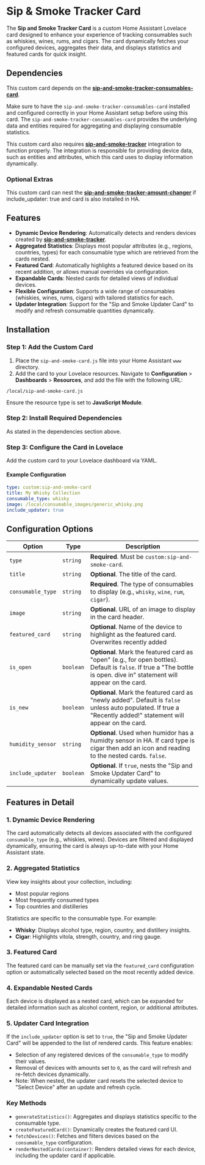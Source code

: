 # Sip & Smoke Tracker Card

The **Sip and Smoke Tracker Card** is a custom Home Assistant Lovelace card designed to enhance your experience of tracking consumables such as whiskies, wines, rums, and cigars. The card dynamically fetches your configured devices, aggregates their data, and displays statistics and featured cards for quick insight.

## Dependencies

This custom card depends on the **[sip-and-smoke-tracker-consumables-card](https://github.com/ZCZGit/sip-and-smoke-tracker-consumables-card)**. 

Make sure to have the `sip-and-smoke-tracker-consumables-card` installed and configured correctly in your Home Assistant setup before using this card. The `sip-and-smoke-tracker-consumables-card` provides the underlying data and entities required for aggregating and displaying consumable statistics.

This custom card also requires **[sip-and-smoke-tracker](https://github.com/ZCZGit/sip-and-smoke-tracker)** integration to function properly. The integration is responsible for providing device data, such as entities and attributes, which this card uses to display information dynamically.

### Optional Extras

This custom card can nest the **[sip-and-smoke-tracker-amount-changer](https://github.com/ZCZGit/sip-and-smoke-tracker-amount-changer)** if include_updater: true and card is also installed in HA. 

## Features

- **Dynamic Device Rendering**: Automatically detects and renders devices created by **[sip-and-smoke-tracker](https://github.com/ZCZGit/sip-and-smoke-tracker)**.
- **Aggregated Statistics**: Displays most popular attributes (e.g., regions, countries, types) for each consumable type which are retrieved from the cards nested.
- **Featured Card**: Automatically highlights a featured device based on its recent addition, or allows manual overrides via configuration.
- **Expandable Cards**: Nested cards for detailed views of individual devices.
- **Flexible Configuration**: Supports a wide range of consumables (whiskies, wines, rums, cigars) with tailored statistics for each.
- **Updater Integration**: Support for the "Sip and Smoke Updater Card" to modify and refresh consumable quantities dynamically.

## Installation

### Step 1: Add the Custom Card
1. Place the `sip-and-smoke-card.js` file into your Home Assistant `www` directory.
2. Add the card to your Lovelace resources. Navigate to **Configuration** > **Dashboards** > **Resources**, and add the file with the following URL:

`/local/sip-and-smoke-card.js`

Ensure the resource type is set to **JavaScript Module**.

### Step 2: Install Required Dependencies
As stated in the dependencies section above.

### Step 3: Configure the Card in Lovelace
Add the custom card to your Lovelace dashboard via YAML.

#### Example Configuration
```yaml
type: custom:sip-and-smoke-card
title: My Whisky Collection
consumable_type: whisky
image: /local/consumable_images/generic_whisky.png
include_updater: true
```

## Configuration Options

| Option          | Type      | Description                                                                                         |
|------------------|-----------|-----------------------------------------------------------------------------------------------------|
| `type`          | `string`  | **Required**. Must be `custom:sip-and-smoke-card`.                                                  |
| `title`         | `string`  | **Optional**. The title of the card.                                                               |
| `consumable_type`| `string`  | **Required**. The type of consumables to display (e.g., `whisky`, `wine`, `rum`, `cigar`).          |
| `image`         | `string`  | **Optional**. URL of an image to display in the card header.                                       |
| `featured_card` | `string`  | **Optional**. Name of the device to highlight as the featured card. Overwrites recently added      |
| `is_open`       | `boolean` | **Optional**. Mark the featured card as "open" (e.g., for open bottles). Default is `false`. If true a "The bottle is open. dive in" statement will appear on the card.        |
| `is_new`        | `boolean` | **Optional**. Mark the featured card as "newly added". Default is `false` unless auto populated. If true a "Recently added!" statement will appear on the card.                        |
| `humidity_sensor`| `string` | **Optional**. Used when humidor has a humidty sensor in HA. If card type is cigar then add an icon and reading to the nested cards. `false`.    |
| `include_updater`| `boolean` | **Optional**. If `true`, nests the "Sip and Smoke Updater Card" to dynamically update values.      |

## Features in Detail

### 1. Dynamic Device Rendering
The card automatically detects all devices associated with the configured `consumable_type` (e.g., whiskies, wines). Devices are filtered and displayed dynamically, ensuring the card is always up-to-date with your Home Assistant state.

### 2. Aggregated Statistics
View key insights about your collection, including:
- Most popular regions
- Most frequently consumed types
- Top countries and distilleries

Statistics are specific to the consumable type. For example:
- **Whisky**: Displays alcohol type, region, country, and distillery insights.
- **Cigar**: Highlights vitola, strength, country, and ring gauge.

### 3. Featured Card
The featured card can be manually set via the `featured_card` configuration option or automatically selected based on the most recently added device.

### 4. Expandable Nested Cards
Each device is displayed as a nested card, which can be expanded for detailed information such as alcohol content, region, or additional attributes.

### 5. Updater Card Integration
If the `include_updater` option is set to `true`, the "Sip and Smoke Updater Card" will be appended to the list of rendered cards. This feature enables:
- Selection of any registered devices of the `consumable_type` to modify their values.
- Removal of devices with amounts set to `0`, as the card will refresh and re-fetch devices dynamically.
- Note: When nested, the updater card resets the selected device to "Select Device" after an update and refresh cycle.

### Key Methods
- `generateStatistics()`: Aggregates and displays statistics specific to the consumable type.
- `createFeaturedCard()`: Dynamically creates the featured card UI.
- `fetchDevices()`: Fetches and filters devices based on the `consumable_type` configuration.
- `renderNestedCards(container)`: Renders detailed views for each device, including the updater card if applicable.



